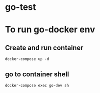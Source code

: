# go-test

# To run go-docker env
## Create and run container
```
docker-compose up -d
```
## go to container shell
```
docker-compose exec go-dev sh
```

